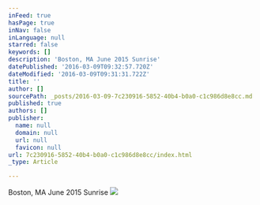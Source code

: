 ```yaml
---
inFeed: true
hasPage: true
inNav: false
inLanguage: null
starred: false
keywords: []
description: 'Boston, MA June 2015 Sunrise'
datePublished: '2016-03-09T09:32:57.720Z'
dateModified: '2016-03-09T09:31:31.722Z'
title: ''
author: []
sourcePath: _posts/2016-03-09-7c230916-5852-40b4-b0a0-c1c986d8e8cc.md
published: true
authors: []
publisher:
  name: null
  domain: null
  url: null
  favicon: null
url: 7c230916-5852-40b4-b0a0-c1c986d8e8cc/index.html
_type: Article

---
```

Boston, MA June 2015 Sunrise
![](https://the-grid-user-content.s3-us-west-2.amazonaws.com/c8b92b6e-c96b-4986-b929-e17def06e7cc.jpg)